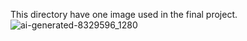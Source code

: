 This directory have one image used in the final project.![ai-generated-8329596_1280](https://github.com/user-attachments/assets/bfe417f8-ea34-4749-ae32-f11e37814737)

